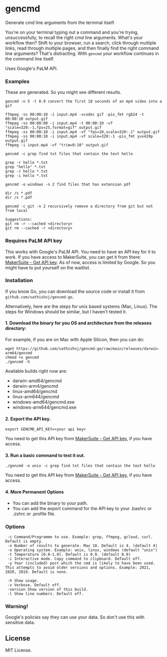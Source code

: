 # gencmd
Generate cmd line arguments from the terminal itself. 

You're on your terminal typing out a command and you're trying, unsuccessfully, to recall the right cmd line arguments. What's your workflow then? Shift to your browser, run a search, click through multiple links, read through multiple pages, and then finally find the right command line arguments? That's distracting. With `gencmd` your workflow continues in the command line itself.

Uses Google's PaLM API. 

### Examples
These are generated. So you might see different results.
```	
gencmd -n 5 -t 0.9 convert the first 10 seconds of an mp4 video into a gif

ffmpeg -ss 00:00:10 -i input.mp4 -vcodec gif -pix_fmt rgb24 -t 00:00:10 output.gif
ffmpeg -ss 00:00:00 -i input.mp4 -t 00:00:10 -vf "scale=320:-1,fps=25,format=gif" output.gif
ffmpeg -ss 00:00:10 -i input.mp4 -vf "fps=10,scale=320:-1" output.gif
ffmpeg -ss 00:00:10 -i input.mp4 -vf scale=320:-1 -pix_fmt yuv420p output.gif
ffmpeg -i input.mp4 -vf "trim=0:10" output.gif
```

```
gencmd -c grep find txt files that contain the text hello

grep -r hello *.txt
grep "hello" *.txt
grep -r hello *.txt
grep -i hello *.txt
```

```
gencmd -o windows -n 2 find files that has extension pdf

dir /s *.pdf
dir /s *.pdf
```

```
gencmd -c git -n 2 recursively remove a directory from git but not from local

Suggestions:
git rm -r --cached <directory>
git rm --cached -r <directory>
```

### Requires PaLM API key
This works with Google's PaLM API. You need to have an API key for it to work. 
If you have access to MakerSuite, you can get it from there: [MakerSuite - Get API key](https://makersuite.google.com/app/apikey). 
As of now, access is limited by Google. So you might have to put yourself on the waitlist.

### Installation
If you know Go, you can download the source code or install it from `github.com/sathishvj/gencmd-go`.

Alternatively, here are the steps for unix based systems (Mac, Linux). The steps for Windows should be similar, but I haven't tested it.

#### 1. Download the binary for you OS and architecture from the releases directory: 

For example, if you are on Mac with Apple Silicon, then you can do:
```
wget https://github.com/sathishvj/gencmd-go/raw/main/releases/darwin-arm64/gencmd 
chmod +x gencmd 
./gencmd -h
```

Available builds right now are:
 - darwin-amd64/gencmd
 - darwin-arm4/gencmd
 - linux-amd64/gencmd
 - linux-arm644/gencmd
 - windows-amd64/gencmd.exe
 - windows-arm644/gencmd.exe


#### 2. Export the API key.
```
export GENCMD_API_KEY=<your api key>
```
You need to get this API key from [MakerSuite - Get API key](https://makersuite.google.com/app/apikey), if you have access.

#### 3. Run a basic command to test it out.
```
./gencmd -o unix -c grep find txt files that contain the text hello
```

You need to get this API key from [MakerSuite - Get API key](https://makersuite.google.com/app/apikey), if you have access.

#### 4. More Permanent Options
 - You can add the binary to your path.
 - You can add the export command for the API key to your .bashrc or .zshrc or .profile file.

### Options
```
 -c Command/Programme to use. Example: grep, ffmpeg, gcloud, curl. Default is empty.
 -n Number of results to generate. Max 10. Default is 4. (default 4)
 -o Operating system. Example: unix, linux, windows (default "unix")
 -t Temperature [0.0-1.0]. Default is 0.9. (default 0.9)
 -i Interactive mode. Copy command to clipboard. Default off.
 -y Year (included) post which the cmd is likely to have been used. This attempts to avoid older versions and options. Example: 2021, 2020, 2019. Default is none.
 
 -h	Show usage.
 -v	Verbose. Default off.
 -version Show version of this build.
 -l	Show line numbers. Default off.
```

### Warning!
Google's policies say they can use your data. So don't use this with sensitive data.

## License
MIT License. 

